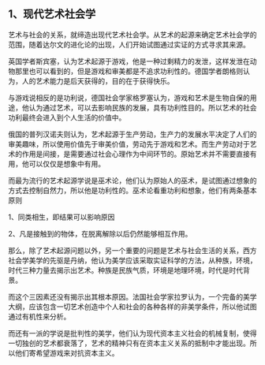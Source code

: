 <h2>1、现代艺术社会学</h2><p data-pid="30INYq4K">艺术与社会的关系，就缔造出现代艺术社会学。从艺术的起源来确定艺术社会学的范围，随着达尔文的进化论的出现，人们开始试图通过实证的方式寻求其来源。</p><p data-pid="SqZwACiT">英国学者斯宾塞，认为艺术起源于游戏，他是一种过剩精力的发泄，这样发泄在动物那里也可以看到的，但是游戏和审美都是不追求功利性的。德国学者朗格则认为，人的艺术能力是后天获得的，目的在于获得快乐。</p><p data-pid="KwozXWqQ">与游戏说相反的是功利说，德国社会学家格罗塞认为，游戏和艺术是生物自保的用途，他认为通过艺术，可以去影响民族的发展，具有功利性目的。所以艺术的社会功利最终会进入到个人生活的价值中。</p><p data-pid="ua0kJ01d">俄国的普列汉诺夫则认为，艺术起源于生产劳动，生产力的发展水平决定了人们的审美趣味，所以使用价值先于审美价值，劳动先于游戏和艺术。而生产劳动对于艺术的作用是间接，是需要通过社会心理作为中间环节的。原始艺术并不需要直接有用，他可以仅仅是想象中有用。</p><p data-pid="8Rlhft4P">而最为流行的艺术起源学说是巫术论，他们认为原始人的巫术，是试图通过想象的方式去控制自然力，所以他是功利性的。巫术论看重功利和想象，他们有两条基本原则</p><p data-pid="Uu3Z7_Kw">1、同类相生，即结果可以影响原因</p><p data-pid="lap7tTv3">2、凡是接触到的物体，在脱离解除以后仍然能够相互作用。</p><p data-pid="Lgj9SPEJ">那么，除了艺术起源问题以外，另一个重要的问题是艺术与社会生活的关系，西方社会学美学的先驱是丹纳，他认为美学应该采取实证科学的方法，从种族，环境，时代三种力量去揭示出艺术。种族是民族气质，环境是地理环境，时代是时代背景。</p><p data-pid="FB2iGPlS">而这个三因素还没有揭示出其根本原因。法国社会学家拉罗认为，一个完备的美学大纲，应该包含一切艺术创造中个人和社会的各种各样的非美学条件，所以他试图通过有机性来分析。</p><p data-pid="v4ZITHQW">而还有一派的学说是批判性的美学，他们认为现代资本主义社会的机械复制，使得一切独创的艺术都衰落了，艺术的精神只有在资本主义关系的抵制中才能出现。所以他们寄希望游戏来对抗资本主义。</p><p></p>